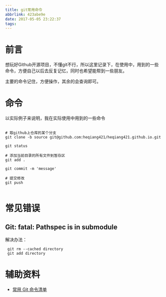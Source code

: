 ```yaml
---
title: git常用命令
abbrlink: 423abe9e
date: 2017-05-05 23:22:37
tags:
---
```


# 前言
想玩好Github开源项目，不懂git不行，所以这里记录下，在使用中，用到的一些命令，方便自己以后去反复记忆，同时也希望能帮到一些朋友。

主要的命令记住，方便操作，其余的会查询即可。

# 命令
以实际例子来说明，我在实际使用中用到的一些命令
```

# 取github上仓库的某个分支
git clone -b source git@github.com:heqiang421/heqiang421.github.io.git

git status

# 添加当前目录的所有文件到暂存区
git add .

git commit -m 'message'

# 提交修改
git push


```
# 常见错误
## Git: fatal: Pathspec is in submodule
 解决办法：
  ```
   git rm --cached directory
   git add directory
  
  ```


# 辅助资料

+ [常用 Git 命令清单](http://www.ruanyifeng.com/blog/2015/12/git-cheat-sheet.html)